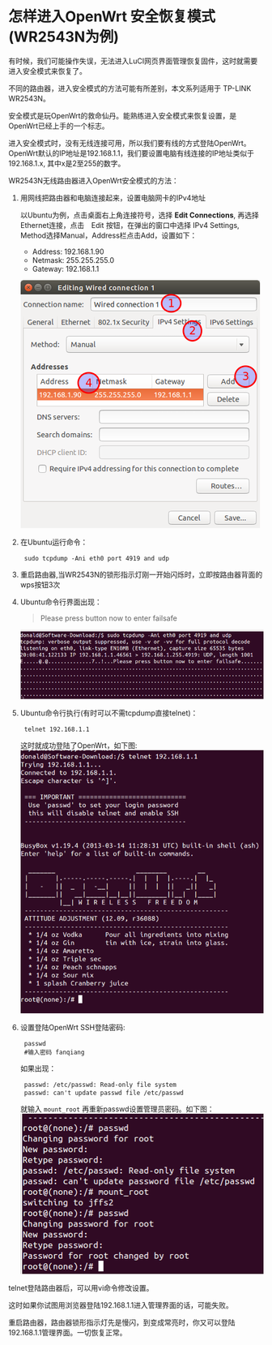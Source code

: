 # 怎样进入OpenWrt 安全恢复模式(WR2543N为例)

有时候，我们可能操作失误，无法进入LuCI网页界面管理恢复固件，这时就需要进入安全模式来恢复了。

不同的路由器，进入安全模式的方法可能有所差别，本文系列适用于 TP-LINK WR2543N。

安全模式是玩OpenWrt的救命仙丹。能熟练进入安全模式来恢复设置，是OpenWrt已经上手的一个标志。

进入安全模式时，没有无线连接可用，所以我们要有线的方式登陆OpenWrt。OpenWrt默认的IP地址是192.168.1.1，我们要设置电脑有线连接的IP地址类似于192.168.1.x, 其中x是2至255的数字。

WR2543N无线路由器进入OpenWrt安全模式的方法：

1. 用网线把路由器和电脑连接起来，设置电脑网卡的IPv4地址

	以Ubuntu为例，点击桌面右上角连接符号，选择 **Edit Connections**, 再选择 Ethernet连接，点击　Edit 按钮，在弹出的窗口中选择 IPv4 Settings, Method选择Manual，Address栏点击Add，设置如下：
	* Address: 192.168.1.90
	* Netmask: 255.255.255.0
	* Gateway: 192.168.1.1
	
	![](images/2.7.editing-wired-connection.png)

2. 在Ubuntu运行命令：  

		sudo tcpdump -Ani eth0 port 4919 and udp

3. 重启路由器,当WR2543N的锁形指示灯刚一开始闪烁时，立即按路由器背面的wps按钮3次

4. Ubuntu命令行界面出现：
	> 
	> Please press button now to enter failsafe
	
	![](images/2.7.enter-failsafe.png)
	
5. Ubuntu命令行执行(有时可以不需tcpdump直接telnet)：

		telnet 192.168.1.1
	
	这时就成功登陆了OpenWrt，如下图:
	![](images/2.7.busybox.png)


6. 设置登陆OpenWrt SSH登陆密码:
	
		passwd
		#输入密码 fanqiang
	
	如果出现：
	
		passwd: /etc/passwd: Read-only file system
		passwd: can't update passwd file /etc/passwd

	就输入 `mount_root` 再重新passwd设置管理员密码。如下图：
	![](images/2.7.passwd.png)


telnet登陆路由器后，可以用vi命令修改设置。

这时如果你试图用浏览器登陆192.168.1.1进入管理界面的话，可能失败。

重启路由器，路由器锁形指示灯先是慢闪，到变成常亮时，你又可以登陆 192.168.1.1管理界面。一切恢复正常。
